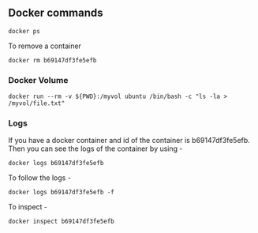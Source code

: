 ## Docker commands


    docker ps
    
  To remove a container
    
    docker rm b69147df3fe5efb
  
  
### Docker Volume

    docker run --rm -v ${PWD}:/myvol ubuntu /bin/bash -c "ls -la > /myvol/file.txt"
  
  
### Logs

  If you have a docker container and id of the container is b69147df3fe5efb. Then you can see the logs of the container by using -
  
    docker logs b69147df3fe5efb
  
  To follow the logs -
  
    docker logs b69147df3fe5efb -f
    
    
  To inspect -
  
    docker inspect b69147df3fe5efb
